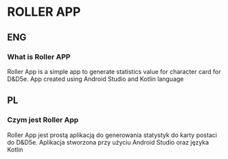 # ROLLER APP
## ENG
### What is Roller APP
Roller App is a simple app to generate statistics value for character card for D&D5e. App created using Android Studio and Kotlin language

## PL
### Czym jest Roller App
Roller App jest prostą aplikacją do generowania statystyk do karty postaci do D&D5e. Aplikacja stworzona przy użyciu Android Studio oraz języka Kotlin
